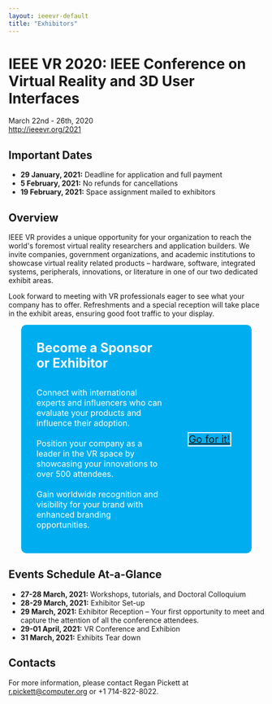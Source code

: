 ```yaml
---
layout: ieeevr-default
title: "Exhibitors"
---
```


<style>
<style>
* {
  box-sizing: border-box;
}
.exhibitors-center {
  margin: auto;
  width: 90%;
}
.exhibitors-row {
  display: flex;
  background-color: #00aeef;
  border-radius: 10px;
  padding: 10px;
}
.exhibitors-column {
  flex: 50%;
  padding: 20px;
  position: relative;
}
</style>

<div>
<h1>IEEE VR 2020: IEEE Conference on Virtual Reality and 3D User Interfaces</h1>
<p>
    March 22nd - 26th, 2020<br/>
    <a href="http://ieeevr.org/2021/">http://ieeevr.org/2021</a>
</p>

<h2>Important Dates</h2>

<ul>
  <li><strong>29 January, 2021:</strong> Deadline for application and full payment</li>  
  <li><strong>5 February, 2021:</strong> No refunds for cancellations</li>
  <li><strong>19 February, 2021:</strong> Space assignment mailed to exhibitors</li>
</ul>


<h2>Overview</h2>
<p>
    IEEE VR provides a unique opportunity for your organization to reach the world's foremost virtual reality researchers and application builders. We invite companies, government organizations, and academic institutions to showcase virtual reality related products – hardware, software, integrated systems, peripherals, innovations, or literature in one of our two dedicated exhibit areas.
</p>
<p>
    Look forward to meeting with VR professionals eager to see what your company has to offer. Refreshments and a special reception will take place in the exhibit areas, ensuring good foot traffic to your display.
</p>

<div class="exhibitors-center">
    <div class="exhibitors-row">
      <div class="exhibitors-column" style="flex: 70%;">
          <strong style="color:white;font-size: 25px">Become a Sponsor or Exhibitor</strong>  
          <br/><br/>
          <p style="color:white; font-size:12pt; line-height:20px;">
              Connect with international experts and influencers who can evaluate your products and influence their adoption.
              <br/><br/>
              Position your company as a leader in the VR space by showcasing your innovations to over 500 attendees.
              <br/><br/>
              Gain worldwide recognition and visibility for your brand with enhanced branding opportunities.
          </p>
      </div>
      <div class="exhibitors-column" style="display: flex; flex: 30%; justify-content: center; align-items: center;">
        <div style="">
            <p style="font-size: 20px;">
                <a href="/2021/assets/contribute/exhibitors/VR-Prospectus-2021-rp-online.pdf" class="btn btn--primary" style="border: 2px solid white;">Go for it!</a>
            </p>
        </div>
      </div>                  
    </div>
</div>



<h2 id="events-schedule-at-a-glance">Events Schedule At-a-Glance</h2>

<ul>
    <li><strong>27-28 March, 2021:</strong> Workshops, tutorials, and Doctoral Colloquium</li> 
    <li><strong>28-29 March, 2021:</strong> Exhibitor Set-up</li>  
    <li><strong>29 March, 2021:</strong> Exhibitor Reception – Your first opportunity to meet and capture the attention of all the conference attendees.</li> 
    <li><strong>29-01 April, 2021:</strong> VR Conference and Exhibion</li> 
    <li><strong>31 March, 2021:</strong> Exhibits Tear down</li> 
</ul>

<h2 id="contacts">Contacts</h2>

<p>For more information, please contact Regan Pickett at <a href="mailto:r.pickett@computer.org">r.pickett@computer.org</a> or +1 714-822-8022.</p>



</div>














